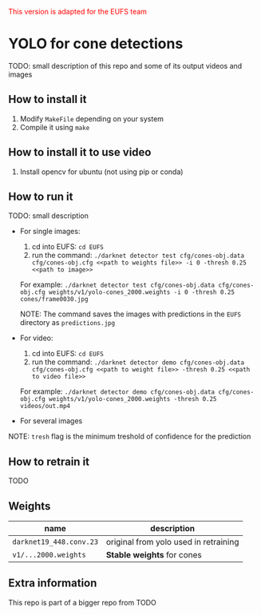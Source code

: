 <span style="color:red">This version is adapted for the EUFS team</span>

# YOLO for cone detections

TODO: small description of this repo and some of its output videos and images 

## How to install it

1. Modify `MakeFile` depending on your system
1. Compile it using `make`

## How to install it to use video 

1. Install opencv for ubuntu (not using pip or conda)

## How to run it

TODO: small description

* For single images: 

	1. cd into EUFS: `cd EUFS`
	2. run the command: `./darknet detector test cfg/cones-obj.data cfg/cones-obj.cfg <<path to weights file>> -i 0 -thresh 0.25 <<path to image>>`

	For example: `./darknet detector test cfg/cones-obj.data cfg/cones-obj.cfg weights/v1/yolo-cones_2000.weights -i 0 -thresh 0.25 cones/frame0030.jpg`

	NOTE: The command saves the images with predictions in the `EUFS` directory as `predictions.jpg`

* For video:

	1. cd into EUFS: `cd EUFS`
	2. run the command: `./darknet detector demo cfg/cones-obj.data cfg/cones-obj.cfg <<path to weight file>> -thresh 0.25 <<path to video file>>`

	For example: `./darknet detector demo cfg/cones-obj.data cfg/cones-obj.cfg weights/v1/yolo-cones_2000.weights -thresh 0.25 videos/out.mp4`

* For several images


NOTE: `tresh` flag is the minimum treshold of confidence for the prediction
## How to retrain it

TODO

## Weights

| name | description |
| --- | --- |
| `darknet19_448.conv.23` | original from yolo used in retraining |
| `v1/...2000.weights` | **Stable weights** for cones |

## Extra information

This repo is part of a bigger repo from TODO
